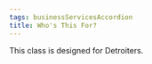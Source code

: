 ```yaml
---
tags: businessServicesAccordion
title: Who's This For?
---
```

This class is designed for Detroiters.
